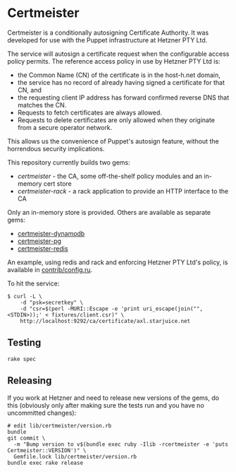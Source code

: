# Certmeister

Certmeister is a conditionally autosigning Certificate Authority. It was developed for use
with the Puppet infrastructure at Hetzner PTY Ltd.

The service will autosign a certificate request when the configurable access policy permits.
The reference access policy in use by Hetzner PTY Ltd is:

* the Common Name (CN) of the certificate is in the host-h.net domain,
* the service has no record of already having signed a certificate for that CN, and
* the requesting client IP address has forward confirmed reverse DNS that matches the CN.
* Requests to fetch certificates are always allowed.
* Requests to delete certificates are only allowed when they originate from
  a secure operator network.

This allows us the convenience of Puppet's autosign feature, without the horrendous security implications.

This repository currently builds two gems:

* _certmeister_ - the CA, some off-the-shelf policy modules and an in-memory cert store
* _certmeister-rack_ - a rack application to provide an HTTP interface to the CA

Only an in-memory store is provided. Others are available as separate gems:

* [certmeister-dynamodb](https://github.com/sheldonh/certmeister-dynamodb)
* [certmeister-pg](https://github.com/sheldonh/certmeister-pg)
* [certmeister-redis](https://github.com/sheldonh/certmeister-redis)

An example, using redis and rack and enforcing Hetzner PTY Ltd's policy, is available in [contrib/config.ru](contrib/config.ru).

To hit the service:

```
$ curl -L \
    -d "psk=secretkey" \
    -d "csr=$(perl -MURI::Escape -e 'print uri_escape(join("", <STDIN>));' < fixtures/client.csr)" \
    http://localhost:9292/ca/certificate/axl.starjuice.net
```

## Testing

```
rake spec
```

## Releasing

If you work at Hetzner and need to release new versions of the gems, do this
(obviously only after making sure the tests run and you have no uncommitted
changes):

```
# edit lib/certmeister/version.rb
bundle
git commit \
  -m "Bump version to v$(bundle exec ruby -Ilib -rcertmeister -e 'puts Certmeister::VERSION')" \
  Gemfile.lock lib/certmeister/version.rb
bundle exec rake release
```
